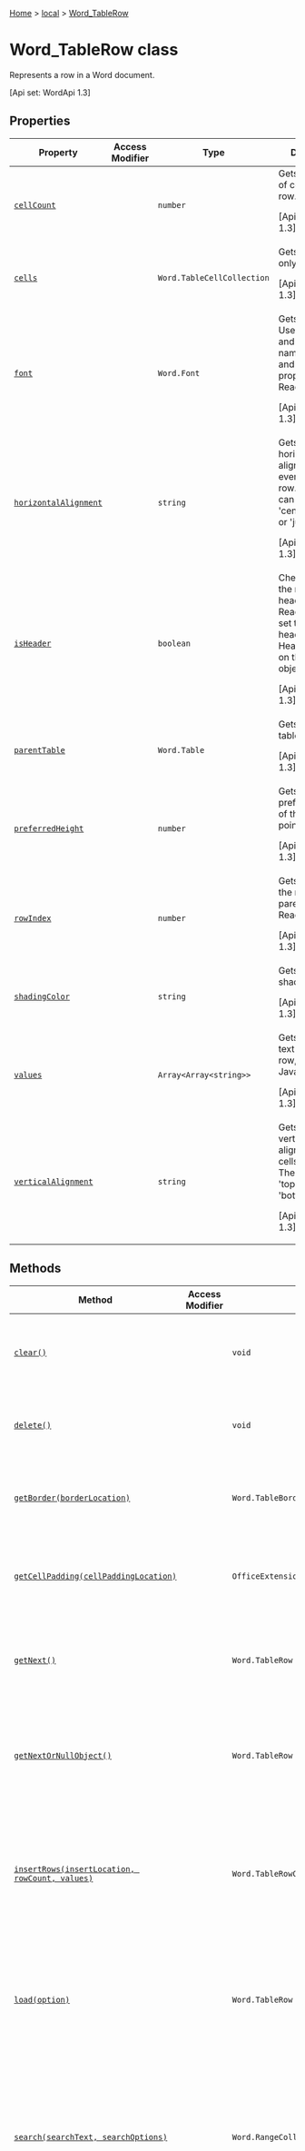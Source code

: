 [Home](./index) &gt; [local](local.md) &gt; [Word\_TableRow](local.word_tablerow.md)

# Word\_TableRow class

Represents a row in a Word document. 

 \[Api set: WordApi 1.3\]

## Properties

|  Property | Access Modifier | Type | Description |
|  --- | --- | --- | --- |
|  [`cellCount`](local.word_tablerow.cellcount.md) |  | `number` | Gets the number of cells in the row. Read-only. <p/> \[Api set: WordApi 1.3\] |
|  [`cells`](local.word_tablerow.cells.md) |  | `Word.TableCellCollection` | Gets cells. Read-only. <p/> \[Api set: WordApi 1.3\] |
|  [`font`](local.word_tablerow.font.md) |  | `Word.Font` | Gets the font. Use this to get and set font name, size, color, and other properties. Read-only. <p/> \[Api set: WordApi 1.3\] |
|  [`horizontalAlignment`](local.word_tablerow.horizontalalignment.md) |  | `string` | Gets and sets the horizontal alignment of every cell in the row. The value can be 'left', 'centered', 'right', or 'justified'. <p/> \[Api set: WordApi 1.3\] |
|  [`isHeader`](local.word_tablerow.isheader.md) |  | `boolean` | Checks whether the row is a header row. Read-only. To set the number of header rows, use HeaderRowCount on the Table object. <p/> \[Api set: WordApi 1.3\] |
|  [`parentTable`](local.word_tablerow.parenttable.md) |  | `Word.Table` | Gets parent table. Read-only. <p/> \[Api set: WordApi 1.3\] |
|  [`preferredHeight`](local.word_tablerow.preferredheight.md) |  | `number` | Gets and sets the preferred height of the row in points. <p/> \[Api set: WordApi 1.3\] |
|  [`rowIndex`](local.word_tablerow.rowindex.md) |  | `number` | Gets the index of the row in its parent table. Read-only. <p/> \[Api set: WordApi 1.3\] |
|  [`shadingColor`](local.word_tablerow.shadingcolor.md) |  | `string` | Gets and sets the shading color. <p/> \[Api set: WordApi 1.3\] |
|  [`values`](local.word_tablerow.values.md) |  | `Array<Array<string>>` | Gets and sets the text values in the row, as a 2D Javascript array. <p/> \[Api set: WordApi 1.3\] |
|  [`verticalAlignment`](local.word_tablerow.verticalalignment.md) |  | `string` | Gets and sets the vertical alignment of the cells in the row. The value can be 'top', 'center' or 'bottom'. <p/> \[Api set: WordApi 1.3\] |

## Methods

|  Method | Access Modifier | Returns | Description |
|  --- | --- | --- | --- |
|  [`clear()`](local.word_tablerow.clear.md) |  | `void` | Clears the contents of the row. <p/> \[Api set: WordApi 1.3\] |
|  [`delete()`](local.word_tablerow.delete.md) |  | `void` | Deletes the entire row. <p/> \[Api set: WordApi 1.3\] |
|  [`getBorder(borderLocation)`](local.word_tablerow.getborder.md) |  | `Word.TableBorder` | Gets the border style of the cells in the row. <p/> \[Api set: WordApi 1.3\] |
|  [`getCellPadding(cellPaddingLocation)`](local.word_tablerow.getcellpadding.md) |  | `OfficeExtension.ClientResult<number>` | Gets cell padding in points. <p/> \[Api set: WordApi 1.3\] |
|  [`getNext()`](local.word_tablerow.getnext.md) |  | `Word.TableRow` | Gets the next row. Throws if this row is the last one. <p/> \[Api set: WordApi 1.3\] |
|  [`getNextOrNullObject()`](local.word_tablerow.getnextornullobject.md) |  | `Word.TableRow` | Gets the next row. Returns a null object if this row is the last one. <p/> \[Api set: WordApi 1.3\] |
|  [`insertRows(insertLocation, rowCount, values)`](local.word_tablerow.insertrows.md) |  | `Word.TableRowCollection` | Inserts rows using this row as a template. If values are specified, inserts the values into the new rows. <p/> \[Api set: WordApi 1.3\] |
|  [`load(option)`](local.word_tablerow.load.md) |  | `Word.TableRow` | Queues up a command to load the specified properties of the object. You must call "context.sync()" before reading the properties. |
|  [`search(searchText, searchOptions)`](local.word_tablerow.search.md) |  | `Word.RangeCollection` | Performs a search with the specified searchOptions on the scope of the row. The search results are a collection of range objects. <p/> \[Api set: WordApi 1.3\] |
|  [`select(selectionMode)`](local.word_tablerow.select.md) |  | `void` | Selects the row and navigates the Word UI to it. <p/> \[Api set: WordApi 1.3\] |
|  [`set(properties, options)`](local.word_tablerow.set.md) |  | `void` | Sets multiple properties on the object at the same time, based on JSON input. |
|  [`setCellPadding(cellPaddingLocation, cellPadding)`](local.word_tablerow.setcellpadding.md) |  | `void` | Sets cell padding in points. <p/> \[Api set: WordApi 1.3\] |
|  [`toJSON()`](local.word_tablerow.tojson.md) |  | `{
            "cellCount": number;
            "font": Font;
            "horizontalAlignment": string;
            "isHeader": boolean;
            "preferredHeight": number;
            "rowIndex": number;
            "shadingColor": string;
            "values": string[][];
            "verticalAlignment": string;
        }` |  |
|  [`track()`](local.word_tablerow.track.md) |  | `Word.TableRow` | Track the object for automatic adjustment based on surrounding changes in the document. This call is a shorthand for context.trackedObjects.add(thisObject). If you are using this object across ".sync" calls and outside the sequential execution of a ".run" batch, and get an "InvalidObjectPath" error when setting a property or invoking a method on the object, you needed to have added the object to the tracked object collection when the object was first created. |
|  [`untrack()`](local.word_tablerow.untrack.md) |  | `Word.TableRow` | Release the memory associated with this object, if it has previously been tracked. This call is shorthand for context.trackedObjects.remove(thisObject). Having many tracked objects slows down the host application, so please remember to free any objects you add, once you're done using them. You will need to call "context.sync()" before the memory release takes effect. |

